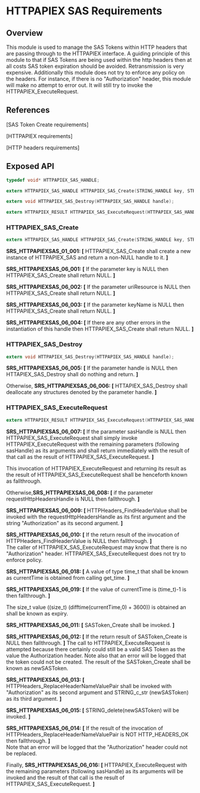 HTTPAPIEX SAS Requirements
================

## Overview

This module is used to manage the SAS Tokens within HTTP headers that are passing through to the HTTPAPIEX interface.
A guiding principle of this module to that if SAS Tokens are being used within the http headers then at all costs SAS token expiration should be avoided.
Retransmission is very expensive. Additionally this module does not try to enforce any policy on the headers.
For instance, if there is no "Authorization" header, this module will make no attempt to error out.  It will still try to invoke the HTTPAPIEX_ExecuteRequest.

## References
[SAS Token Create requirements]

[HTTPAPIEX requirements]

[HTTP headers requirements]

## Exposed API
```c
typedef void* HTTPAPIEX_SAS_HANDLE;

extern HTTPAPIEX_SAS_HANDLE HTTPAPIEX_SAS_Create(STRING_HANDLE key, STRING_HANDLE uriResource, STRING_HANDLE keyName);

extern void HTTPAPIEX_SAS_Destroy(HTTPAPIEX_SAS_HANDLE handle);

extern HTTPAPIEX_RESULT HTTPAPIEX_SAS_ExecuteRequest(HTTPAPIEX_SAS_HANDLE sasHandle, HTTPAPIEX_HANDLE handle, HTTPAPI_REQUEST_TYPE requestType, const char* relativePath, HTTP_HEADERS_HANDLE requestHttpHeadersHandle, BUFFER_HANDLE requestContent, unsigned int* statusCode, HTTP_HEADERS_HANDLE responseHeadersHandle, BUFFER_HANDLE responseContent);
```

### HTTPAPIEX_SAS_Create
```c
extern HTTPAPIEX_SAS_HANDLE HTTPAPIEX_SAS_Create(STRING_HANDLE key, STRING_HANDLE uriResource, STRING_HANDLE keyName);
```  

**SRS_HTTPAPIEXSAS_01_001: [** HTTPAPIEX_SAS_Create shall create a new instance of HTTPAPIEX_SAS and return a non-NULL handle to it. **]**

**SRS_HTTPAPIEXSAS_06_001: [** If the parameter key is NULL then HTTPAPIEX_SAS_Create shall return NULL. **]**

**SRS_HTTPAPIEXSAS_06_002: [** If the parameter uriResource is NULL then HTTPAPIEX_SAS_Create shall return NULL. **]**

**SRS_HTTPAPIEXSAS_06_003: [** If the parameter keyName is NULL then HTTPAPIEX_SAS_Create shall return NULL. **]**

**SRS_HTTPAPIEXSAS_06_004: [** If there are any other errors in the instantiation of this handle then HTTPAPIEX_SAS_Create shall return NULL. **]**

### HTTPAPIEX_SAS_Destroy
```c
extern void HTTPAPIEX_SAS_Destroy(HTTPAPIEX_SAS_HANDLE handle);
```

**SRS_HTTPAPIEXSAS_06_005: [** If the parameter handle is NULL then HTTAPIEX_SAS_Destroy shall do nothing and return. **]**

Otherwise, **SRS_HTTPAPIEXSAS_06_006: [** HTTAPIEX_SAS_Destroy shall deallocate any structures denoted by the parameter handle. **]**

### HTTPAPIEX_SAS_ExecuteRequest
```c
extern HTTPAPIEX_RESULT HTTPAPIEX_SAS_ExecuteRequest(HTTPAPIEX_SAS_HANDLE sasHandle, HTTPAPIEX_HANDLE handle, HTTPAPI_REQUEST_TYPE requestType, const char* relativePath, HTTP_HEADERS_HANDLE requestHttpHeadersHandle, BUFFER_HANDLE requestContent, unsigned int* statusCode, HTTP_HEADERS_HANDLE responseHeadersHandle, BUFFER_HANDLE responseContent);
```

**SRS_HTTPAPIEXSAS_06_007: [** If the parameter sasHandle is NULL then HTTPAPIEX_SAS_ExecuteRequest shall simply invoke HTTPAPIEX_ExecuteRequest with the remaining parameters (following sasHandle) as its arguments and shall return immediately with the result of that call as the result of HTTPAPIEX_SAS_ExecuteRequest. **]**

This invocation of HTTPAPIEX_ExecuteRequest and returning its result as the result of HTTPAPIEX_SAS_ExecuteRequest shall be henceforth known as fallthrough.

Otherwise,**SRS_HTTPAPIEXSAS_06_008: [** if the parameter requestHttpHeadersHandle is NULL then fallthrough. **]**

**SRS_HTTPAPIEXSAS_06_009: [** HTTPHeaders_FindHeaderValue shall be invoked with the requestHttpHeadersHandle as its first argument and the string "Authorization" as its second argument. **]**

**SRS_HTTPAPIEXSAS_06_010: [** If the return result of the invocation of HTTPHeaders_FindHeaderValue is NULL then fallthrough. **]**   
The caller of HTTPAPIEX_SAS_ExecuteRequest may know that there is no "Authorization" header.  HTTPAPIEX_SAS_ExecuteRequest does not try to enforce policy.

**SRS_HTTPAPIEXSAS_06_018: [** A value of type time_t that shall be known as currentTime is obtained from calling get_time. **]**

**SRS_HTTPAPIEXSAS_06_019: [** If the value of currentTime is (time_t)-1 is then fallthrough. **]**

The size_t value ((size_t) (difftime(currentTime,0) + 3600)) is obtained an shall be known as expiry.

**SRS_HTTPAPIEXSAS_06_011: [** SASToken_Create shall be invoked. **]**  

 **SRS_HTTPAPIEXSAS_06_012: [** If the return result of SASToken_Create is NULL then fallthrough. **]**
The call to HTTPAPIEX_ExecuteRequest is attempted because there certainly could still be a valid SAS Token as the value the Authorization header.  Note also that an error will be logged that the token could not be created.
The result of the SASToken_Create shall be known as newSASToken.

**SRS_HTTPAPIEXSAS_06_013: [** HTTPHeaders_ReplaceHeaderNameValuePair shall be invoked with "Authorization" as its second argument and STRING_c_str (newSASToken) as its third argument. **]**

**SRS_HTTPAPIEXSAS_06_015: [** STRING_delete(newSASToken) will be invoked. **]**

**SRS_HTTPAPIEXSAS_06_014: [** If the result of the invocation of HTTPHeaders_ReplaceHeaderNameValuePair is NOT HTTP_HEADERS_OK then fallthrough. **]**   
Note that an error will be logged that the "Authorization" header could not be replaced.

Finally, **SRS_HTTPAPIEXSAS_06_016: [** HTTPAPIEX_ExecuteRequest with the remaining parameters (following sasHandle) as its arguments will be invoked and the result of that call is the result of HTTPAPIEX_SAS_ExecuteRequest. **]**
